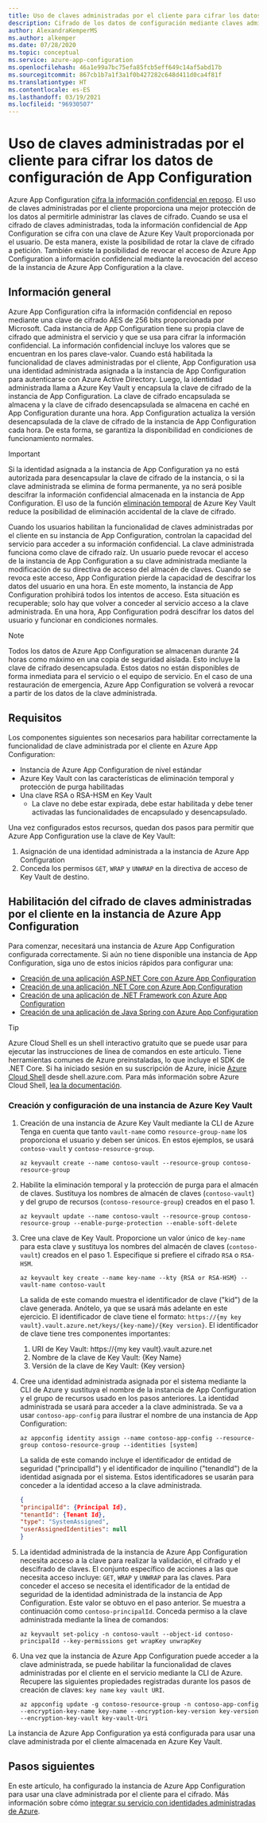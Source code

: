 ```yaml
---
title: Uso de claves administradas por el cliente para cifrar los datos de configuración
description: Cifrado de los datos de configuración mediante claves administradas por el cliente
author: AlexandraKemperMS
ms.author: alkemper
ms.date: 07/28/2020
ms.topic: conceptual
ms.service: azure-app-configuration
ms.openlocfilehash: 46a1e99a7bc75efa85fcb5eff649c14af5abd17b
ms.sourcegitcommit: 867cb1b7a1f3a1f0b427282c648d411d0ca4f81f
ms.translationtype: HT
ms.contentlocale: es-ES
ms.lasthandoff: 03/19/2021
ms.locfileid: "96930507"
---
```

# <a name="use-customer-managed-keys-to-encrypt-your-app-configuration-data"></a>Uso de claves administradas por el cliente para cifrar los datos de configuración de App Configuration
Azure App Configuration [cifra la información confidencial en reposo](../security/fundamentals/encryption-atrest.md). El uso de claves administradas por el cliente proporciona una mejor protección de los datos al permitirle administrar las claves de cifrado.  Cuando se usa el cifrado de claves administradas, toda la información confidencial de App Configuration se cifra con una clave de Azure Key Vault proporcionada por el usuario.  De esta manera, existe la posibilidad de rotar la clave de cifrado a petición.  También existe la posibilidad de revocar el acceso de Azure App Configuration a información confidencial mediante la revocación del acceso de la instancia de Azure App Configuration a la clave.

## <a name="overview"></a>Información general 
Azure App Configuration cifra la información confidencial en reposo mediante una clave de cifrado AES de 256 bits proporcionada por Microsoft. Cada instancia de App Configuration tiene su propia clave de cifrado que administra el servicio y que se usa para cifrar la información confidencial. La información confidencial incluye los valores que se encuentran en los pares clave-valor.  Cuando está habilitada la funcionalidad de claves administradas por el cliente, App Configuration usa una identidad administrada asignada a la instancia de App Configuration para autenticarse con Azure Active Directory. Luego, la identidad administrada llama a Azure Key Vault y encapsula la clave de cifrado de la instancia de App Configuration. La clave de cifrado encapsulada se almacena y la clave de cifrado desencapsulada se almacena en caché en App Configuration durante una hora. App Configuration actualiza la versión desencapsulada de la clave de cifrado de la instancia de App Configuration cada hora. De esta forma, se garantiza la disponibilidad en condiciones de funcionamiento normales. 

>[!IMPORTANT]
> Si la identidad asignada a la instancia de App Configuration ya no está autorizada para desencapsular la clave de cifrado de la instancia, o si la clave administrada se elimina de forma permanente, ya no será posible descifrar la información confidencial almacenada en la instancia de App Configuration. El uso de la función [eliminación temporal](../key-vault/general/soft-delete-overview.md) de Azure Key Vault reduce la posibilidad de eliminación accidental de la clave de cifrado.

Cuando los usuarios habilitan la funcionalidad de claves administradas por el cliente en su instancia de App Configuration, controlan la capacidad del servicio para acceder a su información confidencial. La clave administrada funciona como clave de cifrado raíz. Un usuario puede revocar el acceso de la instancia de App Configuration a su clave administrada mediante la modificación de su directiva de acceso del almacén de claves. Cuando se revoca este acceso, App Configuration pierde la capacidad de descifrar los datos del usuario en una hora. En este momento, la instancia de App Configuration prohibirá todos los intentos de acceso. Esta situación es recuperable; solo hay que volver a conceder al servicio acceso a la clave administrada.  En una hora, App Configuration podrá descifrar los datos del usuario y funcionar en condiciones normales.

>[!NOTE]
>Todos los datos de Azure App Configuration se almacenan durante 24 horas como máximo en una copia de seguridad aislada. Esto incluye la clave de cifrado desencapsulada. Estos datos no están disponibles de forma inmediata para el servicio o el equipo de servicio. En el caso de una restauración de emergencia, Azure App Configuration se volverá a revocar a partir de los datos de la clave administrada.

## <a name="requirements"></a>Requisitos
Los componentes siguientes son necesarios para habilitar correctamente la funcionalidad de clave administrada por el cliente en Azure App Configuration:
- Instancia de Azure App Configuration de nivel estándar
- Azure Key Vault con las características de eliminación temporal y protección de purga habilitadas
- Una clave RSA o RSA-HSM en Key Vault
    - La clave no debe estar expirada, debe estar habilitada y debe tener activadas las funcionalidades de encapsulado y desencapsulado.

Una vez configurados estos recursos, quedan dos pasos para permitir que Azure App Configuration use la clave de Key Vault:
1. Asignación de una identidad administrada a la instancia de Azure App Configuration
2. Conceda los permisos `GET`, `WRAP` y `UNWRAP` en la directiva de acceso de Key Vault de destino.

## <a name="enable-customer-managed-key-encryption-for-your-azure-app-configuration-instance"></a>Habilitación del cifrado de claves administradas por el cliente en la instancia de Azure App Configuration
Para comenzar, necesitará una instancia de Azure App Configuration configurada correctamente. Si aún no tiene disponible una instancia de App Configuration, siga uno de estos inicios rápidos para configurar una:
- [Creación de una aplicación ASP.NET Core con Azure App Configuration](quickstart-aspnet-core-app.md)
- [Creación de una aplicación .NET Core con Azure App Configuration](quickstart-dotnet-core-app.md)
- [Creación de una aplicación de .NET Framework con Azure App Configuration](quickstart-dotnet-app.md)
- [Creación de una aplicación de Java Spring con Azure App Configuration](quickstart-java-spring-app.md)

>[!TIP]
> Azure Cloud Shell es un shell interactivo gratuito que se puede usar para ejecutar las instrucciones de línea de comandos en este artículo.  Tiene herramientas comunes de Azure preinstaladas, lo que incluye el SDK de .NET Core. Si ha iniciado sesión en su suscripción de Azure, inicie [Azure Cloud Shell](https://shell.azure.com) desde shell.azure.com.  Para más información sobre Azure Cloud Shell, [lea la documentación](../cloud-shell/overview.md).

### <a name="create-and-configure-an-azure-key-vault"></a>Creación y configuración de una instancia de Azure Key Vault
1. Creación de una instancia de Azure Key Vault mediante la CLI de Azure  Tenga en cuenta que tanto `vault-name` como `resource-group-name` los proporciona el usuario y deben ser únicos.  En estos ejemplos, se usará `contoso-vault` y `contoso-resource-group`.

    ```azurecli
    az keyvault create --name contoso-vault --resource-group contoso-resource-group
    ```
    
1. Habilite la eliminación temporal y la protección de purga para el almacén de claves. Sustituya los nombres de almacén de claves (`contoso-vault`) y del grupo de recursos (`contoso-resource-group`) creados en el paso 1.

    ```azurecli
    az keyvault update --name contoso-vault --resource-group contoso-resource-group --enable-purge-protection --enable-soft-delete
    ```
    
1. Cree una clave de Key Vault. Proporcione un valor único de `key-name` para esta clave y sustituya los nombres del almacén de claves (`contoso-vault`) creados en el paso 1. Especifique si prefiere el cifrado `RSA` o `RSA-HSM`.

    ```azurecli
    az keyvault key create --name key-name --kty {RSA or RSA-HSM} --vault-name contoso-vault
    ```
    
    La salida de este comando muestra el identificador de clave ("kid") de la clave generada.  Anótelo, ya que se usará más adelante en este ejercicio.  El identificador de clave tiene el formato: `https://{my key vault}.vault.azure.net/keys/{key-name}/{Key version}`.  El identificador de clave tiene tres componentes importantes:
    1. URI de Key Vault: https://{my key vault}.vault.azure.net
    1. Nombre de la clave de Key Vault: {Key Name}
    1. Versión de la clave de Key Vault: {Key version}

1. Cree una identidad administrada asignada por el sistema mediante la CLI de Azure y sustituya el nombre de la instancia de App Configuration y el grupo de recursos usado en los pasos anteriores. La identidad administrada se usará para acceder a la clave administrada. Se va a usar `contoso-app-config` para ilustrar el nombre de una instancia de App Configuration:
    
    ```azurecli
    az appconfig identity assign --name contoso-app-config --resource-group contoso-resource-group --identities [system]
    ```
    
    La salida de este comando incluye el identificador de entidad de seguridad ("principalId") y el identificador de inquilino ("tenandId") de la identidad asignada por el sistema.  Estos identificadores se usarán para conceder a la identidad acceso a la clave administrada.

    ```json
    {
    "principalId": {Principal Id},
    "tenantId": {Tenant Id},
    "type": "SystemAssigned",
    "userAssignedIdentities": null
    }
    ```

1. La identidad administrada de la instancia de Azure App Configuration necesita acceso a la clave para realizar la validación, el cifrado y el descifrado de claves. El conjunto específico de acciones a las que necesita acceso incluye: `GET`, `WRAP` y `UNWRAP` para las claves.  Para conceder el acceso se necesita el identificador de la entidad de seguridad de la identidad administrada de la instancia de App Configuration. Este valor se obtuvo en el paso anterior. Se muestra a continuación como `contoso-principalId`. Conceda permiso a la clave administrada mediante la línea de comandos:

    ```azurecli
    az keyvault set-policy -n contoso-vault --object-id contoso-principalId --key-permissions get wrapKey unwrapKey
    ```

1. Una vez que la instancia de Azure App Configuration puede acceder a la clave administrada, se puede habilitar la funcionalidad de claves administradas por el cliente en el servicio mediante la CLI de Azure. Recupere las siguientes propiedades registradas durante los pasos de creación de claves: `key name` `key vault URI`.

    ```azurecli
    az appconfig update -g contoso-resource-group -n contoso-app-config --encryption-key-name key-name --encryption-key-version key-version --encryption-key-vault key-vault-Uri
    ```

La instancia de Azure App Configuration ya está configurada para usar una clave administrada por el cliente almacenada en Azure Key Vault.

## <a name="next-steps"></a>Pasos siguientes
En este artículo, ha configurado la instancia de Azure App Configuration para usar una clave administrada por el cliente para el cifrado.  Más información sobre cómo [integrar su servicio con identidades administradas de Azure](howto-integrate-azure-managed-service-identity.md).
